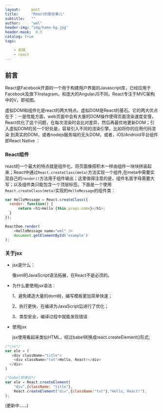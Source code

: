 ```yaml
---
layout:     post
title:      "React的那些事儿"
subtitle:   ""
author:     "wml"
header-img: "img/home-bg.jpg"
header-mask:  0.5
catalog: true
tags:

    - 前端
    - react
---
```


## 前言

React是Facebook开源的一个用于构建用户界面的Javascript库，已经应用于Facebook及旗下Instagram。和庞大的AngularJS不同，React专注于MVC架构中的V，即视图。

虚拟DOM和组件化是react的两大特点。虚拟DOM是React的基石。它的两大优点在于：一是性能方面，web页面中会有大量的DOM操作使得页面渲染速度变慢，React优化了这个问题，在每次渲染时会比对差异，然后再最优地更新DOM；引入虚拟DOM的另一个好处是，容易引入不同的渲染引擎。比如将你的应用代码渲染 到真实的DOM，或者nodejs服务端的无头DOM，或者，iOS/Android平台组件即React Native ：

### React组件

  react的一个最大的特点就是组件化，将页面像搭积木一样由组件一块块拼装起来；React中通过`React.createClass(meta)`方法实现一个组件,在meta中需要实现自己的`render()`方法用于组件输出；这里值得注意的是，组件名首字母需要大写；以及组件类只能包含一个顶层标签。下面是一个使用`React.createClass(meta)`实现的`HelloMessage`的组件类：

  ```javascript
  var HelloMessage = React.createClass({
    render: function() {
        return <h1>Hello {this.props.name}</h1>;
    }
  });

  ReactDom.render(
      <HelloMessage name="wml" />
      document.getElementById('example')
  );
  ```

### 关于jsx

* jsx是什么：

    像xml的JavaScript语法拓展，在React不是必须的。

* 为什么要使用jsx语法：

    1、避免建造大量的dom树，编写模板更加简单快速；

    2、执行更快，在编译为JavaScript后进行了优化；

    3、类型安全，编译过程中就能发现错误

* 使用jsx

    jsx使用看起来类似HTML，经过babel转换成react.createElement()形式;

```javascript
/*jsx*/
var ele = (
   <div className="title">
    <div className="txt">Hello, React!</div>
  </div>
)

/*babel转换后*/
var ele = React.createElement(
    "div",{className: "title"},
    React.createElement("div",{className:"txt"},"Hello, React!"),
);
```

(更新中……)